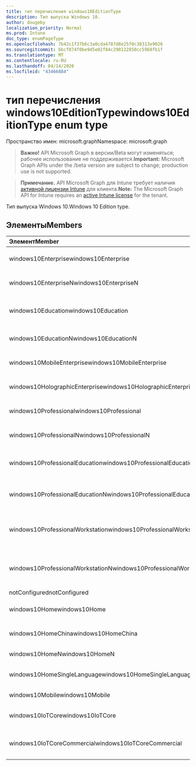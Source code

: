 ```yaml
---
title: тип перечисления windows10EditionType
description: Тип выпуска Windows 10.
author: dougeby
localization_priority: Normal
ms.prod: Intune
doc_type: enumPageType
ms.openlocfilehash: 7b42c1f37b6c3a0cda4787d8e25f0c38313e9026
ms.sourcegitcommit: bbcf074f0be9d5e02f84c290122850cc5968fb1f
ms.translationtype: MT
ms.contentlocale: ru-RU
ms.lasthandoff: 04/14/2020
ms.locfileid: "43466884"
---
```

# <a name="windows10editiontype-enum-type"></a><span data-ttu-id="27f56-103">тип перечисления windows10EditionType</span><span class="sxs-lookup"><span data-stu-id="27f56-103">windows10EditionType enum type</span></span>

<span data-ttu-id="27f56-104">Пространство имен: microsoft.graph</span><span class="sxs-lookup"><span data-stu-id="27f56-104">Namespace: microsoft.graph</span></span>

> <span data-ttu-id="27f56-105">**Важно!** API Microsoft Graph в версии/Beta могут изменяться; рабочее использование не поддерживается.</span><span class="sxs-lookup"><span data-stu-id="27f56-105">**Important:** Microsoft Graph APIs under the /beta version are subject to change; production use is not supported.</span></span>

> <span data-ttu-id="27f56-106">**Примечание.** API Microsoft Graph для Intune требует наличия [активной лицензии Intune](https://go.microsoft.com/fwlink/?linkid=839381) для клиента.</span><span class="sxs-lookup"><span data-stu-id="27f56-106">**Note:** The Microsoft Graph API for Intune requires an [active Intune license](https://go.microsoft.com/fwlink/?linkid=839381) for the tenant.</span></span>

<span data-ttu-id="27f56-107">Тип выпуска Windows 10.</span><span class="sxs-lookup"><span data-stu-id="27f56-107">Windows 10 Edition type.</span></span>

## <a name="members"></a><span data-ttu-id="27f56-108">Элементы</span><span class="sxs-lookup"><span data-stu-id="27f56-108">Members</span></span>
|<span data-ttu-id="27f56-109">Элемент</span><span class="sxs-lookup"><span data-stu-id="27f56-109">Member</span></span>|<span data-ttu-id="27f56-110">Значение</span><span class="sxs-lookup"><span data-stu-id="27f56-110">Value</span></span>|<span data-ttu-id="27f56-111">Описание</span><span class="sxs-lookup"><span data-stu-id="27f56-111">Description</span></span>|
|:---|:---|:---|
|<span data-ttu-id="27f56-112">windows10Enterprise</span><span class="sxs-lookup"><span data-stu-id="27f56-112">windows10Enterprise</span></span>|<span data-ttu-id="27f56-113">нуль</span><span class="sxs-lookup"><span data-stu-id="27f56-113">0</span></span>|<span data-ttu-id="27f56-114">Windows 10 Корпоративная</span><span class="sxs-lookup"><span data-stu-id="27f56-114">Windows 10 Enterprise</span></span>|
|<span data-ttu-id="27f56-115">windows10EnterpriseN</span><span class="sxs-lookup"><span data-stu-id="27f56-115">windows10EnterpriseN</span></span>|<span data-ttu-id="27f56-116">1,1</span><span class="sxs-lookup"><span data-stu-id="27f56-116">1</span></span>|<span data-ttu-id="27f56-117">Windows 10 Ентерприсен</span><span class="sxs-lookup"><span data-stu-id="27f56-117">Windows 10 EnterpriseN</span></span>|
|<span data-ttu-id="27f56-118">windows10Education</span><span class="sxs-lookup"><span data-stu-id="27f56-118">windows10Education</span></span>|<span data-ttu-id="27f56-119">2</span><span class="sxs-lookup"><span data-stu-id="27f56-119">2</span></span>|<span data-ttu-id="27f56-120">Windows 10 для образовательных учреждений</span><span class="sxs-lookup"><span data-stu-id="27f56-120">Windows 10 Education</span></span>|
|<span data-ttu-id="27f56-121">windows10EducationN</span><span class="sxs-lookup"><span data-stu-id="27f56-121">windows10EducationN</span></span>|<span data-ttu-id="27f56-122">4</span><span class="sxs-lookup"><span data-stu-id="27f56-122">3</span></span>|<span data-ttu-id="27f56-123">Windows 10 Едукатионн</span><span class="sxs-lookup"><span data-stu-id="27f56-123">Windows 10 EducationN</span></span>|
|<span data-ttu-id="27f56-124">windows10MobileEnterprise</span><span class="sxs-lookup"><span data-stu-id="27f56-124">windows10MobileEnterprise</span></span>|<span data-ttu-id="27f56-125">4 </span><span class="sxs-lookup"><span data-stu-id="27f56-125">4</span></span>|<span data-ttu-id="27f56-126">Windows 10 Mobile корпоративный</span><span class="sxs-lookup"><span data-stu-id="27f56-126">Windows 10 Mobile Enterprise</span></span>|
|<span data-ttu-id="27f56-127">windows10HolographicEnterprise</span><span class="sxs-lookup"><span data-stu-id="27f56-127">windows10HolographicEnterprise</span></span>|<span data-ttu-id="27f56-128">5 </span><span class="sxs-lookup"><span data-stu-id="27f56-128">5</span></span>|<span data-ttu-id="27f56-129">Windows 10 holographic Корпоративная</span><span class="sxs-lookup"><span data-stu-id="27f56-129">Windows 10 Holographic Enterprise</span></span>|
|<span data-ttu-id="27f56-130">windows10Professional</span><span class="sxs-lookup"><span data-stu-id="27f56-130">windows10Professional</span></span>|<span data-ttu-id="27f56-131">6 </span><span class="sxs-lookup"><span data-stu-id="27f56-131">6</span></span>|<span data-ttu-id="27f56-132">Windows 10 профессиональная</span><span class="sxs-lookup"><span data-stu-id="27f56-132">Windows 10 Professional</span></span>|
|<span data-ttu-id="27f56-133">windows10ProfessionalN</span><span class="sxs-lookup"><span data-stu-id="27f56-133">windows10ProfessionalN</span></span>|<span data-ttu-id="27f56-134">7 </span><span class="sxs-lookup"><span data-stu-id="27f56-134">7</span></span>|<span data-ttu-id="27f56-135">Windows 10 Профессионалн</span><span class="sxs-lookup"><span data-stu-id="27f56-135">Windows 10 ProfessionalN</span></span>|
|<span data-ttu-id="27f56-136">windows10ProfessionalEducation</span><span class="sxs-lookup"><span data-stu-id="27f56-136">windows10ProfessionalEducation</span></span>|<span data-ttu-id="27f56-137">8 </span><span class="sxs-lookup"><span data-stu-id="27f56-137">8</span></span>|<span data-ttu-id="27f56-138">Windows 10 профессиональная образование</span><span class="sxs-lookup"><span data-stu-id="27f56-138">Windows 10 Professional Education</span></span>|
|<span data-ttu-id="27f56-139">windows10ProfessionalEducationN</span><span class="sxs-lookup"><span data-stu-id="27f56-139">windows10ProfessionalEducationN</span></span>|<span data-ttu-id="27f56-140">9 </span><span class="sxs-lookup"><span data-stu-id="27f56-140">9</span></span>|<span data-ttu-id="27f56-141">Windows 10 профессиональная Едукатионн</span><span class="sxs-lookup"><span data-stu-id="27f56-141">Windows 10 Professional EducationN</span></span>|
|<span data-ttu-id="27f56-142">windows10ProfessionalWorkstation</span><span class="sxs-lookup"><span data-stu-id="27f56-142">windows10ProfessionalWorkstation</span></span>|<span data-ttu-id="27f56-143">10 </span><span class="sxs-lookup"><span data-stu-id="27f56-143">10</span></span>|<span data-ttu-id="27f56-144">Windows 10 профессиональная для рабочих станций</span><span class="sxs-lookup"><span data-stu-id="27f56-144">Windows 10 Professional for Workstations</span></span>|
|<span data-ttu-id="27f56-145">windows10ProfessionalWorkstationN</span><span class="sxs-lookup"><span data-stu-id="27f56-145">windows10ProfessionalWorkstationN</span></span>|<span data-ttu-id="27f56-146">-11:00</span><span class="sxs-lookup"><span data-stu-id="27f56-146">11</span></span>|<span data-ttu-id="27f56-147">Windows 10 профессиональная для рабочих станций N</span><span class="sxs-lookup"><span data-stu-id="27f56-147">Windows 10 Professional for Workstations N</span></span>|
|<span data-ttu-id="27f56-148">notConfigured</span><span class="sxs-lookup"><span data-stu-id="27f56-148">notConfigured</span></span>|<span data-ttu-id="27f56-149">12</span><span class="sxs-lookup"><span data-stu-id="27f56-149">12</span></span>|<span data-ttu-id="27f56-150">NotConfigured</span><span class="sxs-lookup"><span data-stu-id="27f56-150">NotConfigured</span></span>|
|<span data-ttu-id="27f56-151">windows10Home</span><span class="sxs-lookup"><span data-stu-id="27f56-151">windows10Home</span></span>|<span data-ttu-id="27f56-152">13 </span><span class="sxs-lookup"><span data-stu-id="27f56-152">13</span></span>|<span data-ttu-id="27f56-153">Windows 10 Домашняя</span><span class="sxs-lookup"><span data-stu-id="27f56-153">Windows 10 Home</span></span>|
|<span data-ttu-id="27f56-154">windows10HomeChina</span><span class="sxs-lookup"><span data-stu-id="27f56-154">windows10HomeChina</span></span>|<span data-ttu-id="27f56-155">14 </span><span class="sxs-lookup"><span data-stu-id="27f56-155">14</span></span>|<span data-ttu-id="27f56-156">Windows 10 домашняя (Китай)</span><span class="sxs-lookup"><span data-stu-id="27f56-156">Windows 10 Home China</span></span>|
|<span data-ttu-id="27f56-157">windows10HomeN</span><span class="sxs-lookup"><span data-stu-id="27f56-157">windows10HomeN</span></span>|<span data-ttu-id="27f56-158">15 </span><span class="sxs-lookup"><span data-stu-id="27f56-158">15</span></span>|<span data-ttu-id="27f56-159">Windows 10 Домашняя N</span><span class="sxs-lookup"><span data-stu-id="27f56-159">Windows 10 Home N</span></span>|
|<span data-ttu-id="27f56-160">windows10HomeSingleLanguage</span><span class="sxs-lookup"><span data-stu-id="27f56-160">windows10HomeSingleLanguage</span></span>|<span data-ttu-id="27f56-161">16 </span><span class="sxs-lookup"><span data-stu-id="27f56-161">16</span></span>|<span data-ttu-id="27f56-162">Windows 10 Домашняя, для одного языка</span><span class="sxs-lookup"><span data-stu-id="27f56-162">Windows 10 Home Single Language</span></span>|
|<span data-ttu-id="27f56-163">windows10Mobile</span><span class="sxs-lookup"><span data-stu-id="27f56-163">windows10Mobile</span></span>|<span data-ttu-id="27f56-164">17 </span><span class="sxs-lookup"><span data-stu-id="27f56-164">17</span></span>|<span data-ttu-id="27f56-165">Windows 10 Mobile</span><span class="sxs-lookup"><span data-stu-id="27f56-165">Windows 10 Mobile</span></span>|
|<span data-ttu-id="27f56-166">windows10IoTCore</span><span class="sxs-lookup"><span data-stu-id="27f56-166">windows10IoTCore</span></span>|<span data-ttu-id="27f56-167">18 </span><span class="sxs-lookup"><span data-stu-id="27f56-167">18</span></span>|<span data-ttu-id="27f56-168">Windows 10 IoT базовая</span><span class="sxs-lookup"><span data-stu-id="27f56-168">Windows 10 IoT Core</span></span>|
|<span data-ttu-id="27f56-169">windows10IoTCoreCommercial</span><span class="sxs-lookup"><span data-stu-id="27f56-169">windows10IoTCoreCommercial</span></span>|<span data-ttu-id="27f56-170">19</span><span class="sxs-lookup"><span data-stu-id="27f56-170">19</span></span>|<span data-ttu-id="27f56-171">Windows 10 IoT базовая коммерческая версия</span><span class="sxs-lookup"><span data-stu-id="27f56-171">Windows 10 IoT Core Commercial</span></span>|



